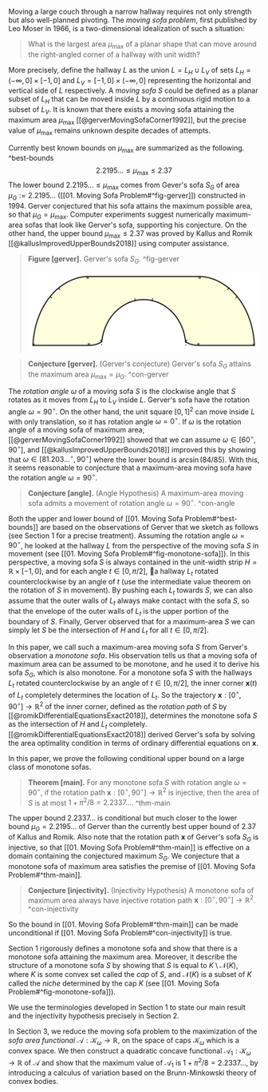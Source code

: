 Moving a large couch through a narrow hallway requires not only strength but also well-planned pivoting. The _moving sofa problem_, first published by Leo Moser in 1966, is a two-dimensional idealization of such a situation:

> What is the largest area $\mu_{\text{max}}$ of a planar shape that can move around the right-angled corner of a hallway with unit width?

More precisely, define the hallway $L$ as the union $L = L_H \cup L_V$ of sets $L_H = (-\infty, 0] \times [-1, 0]$ and $L_V = [-1, 0] \times (-\infty, 0]$ representing the horizontal and vertical side of $L$ respectively. A _moving sofa_ $S$ could be defined as a planar subset of $L_H$ that can be moved inside $L$ by a continuous rigid motion to a subset of $L_V$. It is known that there exists a moving sofa attaining the maximum area $\mu_{\text{max}}$ [[@gerverMovingSofaCorner1992]], but the precise value of $\mu_{\text{max}}$ remains unknown despite decades of attempts.

Currently best known bounds on $\mu_{\max}$ are summarized as the following. ^best-bounds
$$
2.2195\dots \leq \mu_{\max} \leq 2.37
$$
The lower bound $2.2195\dots \leq \mu_{\max}$ comes from Gever's sofa $S_G$ of area $\mu_G := 2.2195\dots$ ([[01. Moving Sofa Problem#^fig-gerver]]) constructed in 1994. Gerver conjectured that his sofa attains the maximum possible area, so that $\mu_G = \mu_{\max}$. Computer experiments suggest numerically maximum-area sofas that look like Gerver's sofa, supporting his conjecture. On the other hand, the upper bound $\mu_{\max} \leq 2.37$ was proved by Kallus and Romik [[@kallusImprovedUpperBounds2018]] using computer assistance.

> __Figure [gerver].__ Gerver's sofa $S_G$. ^fig-gerver
> 
> ![70%](images/gerver.svg)

> __Conjecture [gerver].__ (Gerver's conjecture) Gerver's sofa $S_G$ attains the maximum area $\mu_{\max} = \mu_G$. ^con-gerver

The _rotation angle_ $\omega$ of a moving sofa $S$ is the clockwise angle that $S$ rotates as it moves from $L_H$ to $L_V$ inside $L$. Gerver's sofa have the rotation angle $\omega = 90^{\circ}$. On the other hand, the unit square $[0, 1]^2$ can move inside $L$ with only translation, so it has rotation angle $\omega = 0^\circ$. If $\omega$ is the rotation angle of a moving sofa of maximum area, [[@gerverMovingSofaCorner1992]] showed that we can assume $\omega \in [60^\circ, 90^\circ]$, and [[@kallusImprovedUpperBounds2018]] improved this by showing that $\omega \in [81.203\dots^\circ, 90^\circ]$ where the lower bound is $\arcsin(84/85)$. With this, it seems reasonable to conjecture that a maximum-area moving sofa have the rotation angle $\omega = 90^\circ$.

> __Conjecture [angle].__ (Angle Hypothesis) A maximum-area moving sofa admits a movement of rotation angle $\omega = 90^\circ$. ^con-angle

Both the upper and lower bound of [[01. Moving Sofa Problem#^best-bounds]] are based on the observations of Gerver that we sketch as follows (see Section 1 for a precise treatment). Assuming the rotation angle $\omega = 90^\circ$, he looked at the hallway $L$ from the perspective of the moving sofa $S$ in movement (see [[01. Moving Sofa Problem#^fig-monotone-sofa]]). In this perspective, a moving sofa $S$ is always contained in the unit-width strip $H = \mathbb{R} \times [-1, 0]$, and for each angle $t \in [0, \pi/2]$, a hallway $L_t$ rotated counterclockwise by an angle of $t$ (use the intermediate value theorem on the rotation of $S$ in movement). By pushing each $L_t$ towards $S$, we can also assume that the outer walls of $L_t$ always make contact with the sofa $S$, so that the envelope of the outer walls of $L_t$ is the upper portion of the boundary of $S$. Finally, Gerver observed that for a maximum-area $S$ we can simply let $S$ be the intersection of $H$ and $L_t$ for all $t \in [0, \pi/2]$.

In this paper, we call such a maximum-area moving sofa $S$ from Gerver's observation a _monotone sofa_. His observation tells us that a moving sofa of maximum area can be assumed to be monotone, and he used it to derive his sofa $S_G$, which is also monotone. For a monotone sofa $S$ with the hallways $L_t$ rotated counterclockwise by an angle of $t \in [0, \pi/2]$, the inner corner $\mathbf{x}(t)$ of $L_t$ completely determines the location of $L_t$. So the trajectory $\mathbf{x} : [0^\circ,90^\circ] \to \mathbb{R}^2$ of the inner corner, defined as the _rotation path_ of $S$ by [[@romikDifferentialEquationsExact2018]], determines the monotone sofa $S$ as the intersection of $H$ and $L_t$ completely. [[@romikDifferentialEquationsExact2018]] derived Gerver's sofa by solving the area optimality condition in terms of ordinary differential equations on $\mathbf{x}$.

In this paper, we prove the following conditional upper bound on a large class of monotone sofas.

> __Theorem [main].__ For any monotone sofa $S$ with rotation angle $\omega = 90^{\circ}$, if the rotation path $\mathbf{x} : [0^\circ, 90^\circ] \to \mathbb{R}^2$ is injective, then the area of $S$ is at most $1 + \pi^2/8 = 2.2337\dots$. ^thm-main

The upper bound $2.2337\dots$ is conditional but much closer to the lower bound $\mu_G = 2.2195\dots$ of Gerver than the currently best upper bound of $2.37$ of Kallus and Romik. Also note that the rotation path $\mathbf{x}$ of Gerver's sofa $S_G$ is injective, so that [[01. Moving Sofa Problem#^thm-main]] is effective on a domain containing the conjectured maximum $S_G$. We conjecture that a monotone sofa of maximum area satisfies the premise of [[01. Moving Sofa Problem#^thm-main]].

> __Conjecture [injectivity].__ (Injectivity Hypothesis) A monotone sofa of maximum area always have injective rotation path $\mathbf{x} : [0^\circ, 90^\circ] \to \mathbb{R}^2$. ^con-injectivity

So the bound in [[01. Moving Sofa Problem#^thm-main]] can be made unconditional if [[01. Moving Sofa Problem#^con-injectivity]] is true.

Section 1 rigorously defines a monotone sofa and show that there is a monotone sofa attaining the maximum area. Moreover, it describe the structure of a monotone sofa $S$ by showing that $S$ is equal to $K \setminus \mathcal{N}(K)$, where $K$ is some convex set called the _cap_ of $S$, and $\mathcal{N}(K)$ is a subset of $K$ called the _niche_ determined by the cap $K$ (see [[01. Moving Sofa Problem#^fig-monotone-sofa]]).

We use the terminologies developed in Section 1 to state our main result and the injectivity hypothesis precisely in Section 2.

In Section 3, we reduce the moving sofa problem to the maximization of the _sofa area functional_ $\mathcal{A} : \mathcal{K}_\omega \to \mathbb{R}$, on the space of caps $\mathcal{K}_\omega$ which is a convex space. We then construct a quadratic concave functional $\mathcal{A}_1 : \mathcal{K}_\omega \to \mathbb{R}$ of $\mathcal{A}$ and show that the maximum value of $\mathcal{A}_1$ is $1 + \pi^2/8 = 2.2337\dots$, by introducing a calculus of variation based on the Brunn-Minkowski theory of convex bodies.